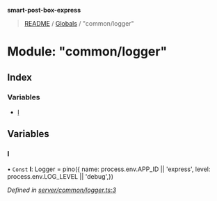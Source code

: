 **smart-post-box-express**

> [README](../README.md) / [Globals](../globals.md) / "common/logger"

# Module: "common/logger"

## Index

### Variables

* [l](_common_logger_.md#l)

## Variables

### l

• `Const` **l**: Logger = pino({ name: process.env.APP\_ID \|\| 'express', level: process.env.LOG\_LEVEL \|\| 'debug',})

*Defined in [server/common/logger.ts:3](https://github.com/waricoma/cow-stack/blob/eeb25f2/express/server/common/logger.ts#L3)*
